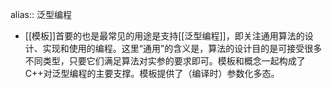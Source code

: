alias:: 泛型编程

- [[模板]]首要的也是最常见的用途是支持[[泛型编程]]，即关注通用算法的设计、实现和使用的编程。这里“通用”的含义是，算法的设计目的是可接受很多不同类型，只要它们满足算法对实参的要求即可。模板和概念一起构成了C++对泛型编程的主要支撑。模板提供了（编译时）参数化多态。